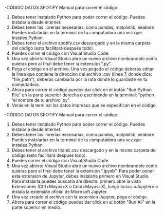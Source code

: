 -CÓDIGO DATOS SPOTIFY
Manual para correr el código:
1) Debes tener instalado Python para poder correr el código. Puedes instalarla desde internet. 
2) Debes tener las librerías necesarias, como pandas, matplotlib, seaborn. Puedes instalarlas en la terminal de tu computadora una vez que instales Python.
3) Debes tener el archivo spotify.csv descargado y en la misma carpeta del código (esto facilitará después todo).
4) Puedes correr el código con Visual Studio Code.
5) Una vez abierto Visual Studio abre un nuevo archivo nombrandolo como quieras pero al final debe tener la extensión ".py". 
6) Pega el código en el archivo. Una ves pegado el código deberás editar la línea que contiene la direccion del archivo .csv (línea 7, donde dice: "file_path"), deberás cambiarla por la ruta donde lo guardaste en tu computadora.
7) Ahora para correr el código puedes dar click en el botón "Run Python File" en la parte superior derecha o escribiendo en la terminal: "python 'el nombre de tu archivo'.py".
8) Verás en la terminal los datos impresos que se especifican en el código.




-CÓDIGO DATOS SPOTIFY
Manual para correr el código:
1) Debes tener instalado Python para poder correr el código. Puedes instalarla desde internet. 
2) Debes tener las librerías necesarias, como pandas, matplotlib, seaborn. Puedes instalarlas en la terminal de tu computadora una vez que instales Python.
3) Debes tener el archivo titanic.csv descargado y en la misma carpeta del código (esto facilitará después todo).
4) Puedes correr el código con Visual Studio Code.
6) Una vez abierto Visual Studio abre un nuevo archivo nombrandolo como quieras pero al final debe tener la extensión ".ipynb". Para poder poner esta extension de Jupyter, debes instalarla primero en Visual Studio. Para instalarla puedes buscarla ahí directo: primero abre la vista Extensiones (Ctrl+Mayús+X o Cmd+Mayús+X), luego busca «Jupyter» e instala la extensión oficial de Microsoft Jupyter.
7) Una vez creado el archivo con la extension Jupyter, pega el código. 
8) Ahora para correr el código puedes dar click en el botón "Run All" en la parte superior en medio. 
